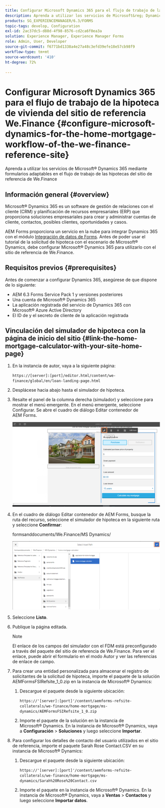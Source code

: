 ```yaml
---
title: Configurar Microsoft Dynamics 365 para el flujo de trabajo de la hipoteca de vivienda del sitio de referencia We.Finance
description: Aprenda a utilizar los servicios de Microsoft&reg; Dynamics 365 a través de formularios adaptables para el flujo de trabajo de las hipotecas del sitio de referencia de We.Finance.
products: SG_EXPERIENCEMANAGER/6.3/FORMS
topic-tags: develop, Configuration
exl-id: 2ac37dc5-d88d-4f98-8576-cd2ca6f0ea3a
solution: Experience Manager, Experience Manager Forms
role: Admin, User, Developer
source-git-commit: f6771bd1338a4e27a48c3efd39efe18e57cb98f9
workflow-type: tm+mt
source-wordcount: '410'
ht-degree: 72%

---
```


# Configurar Microsoft Dynamics 365 para el flujo de trabajo de la hipoteca de vivienda del sitio de referencia We.Finance {#configure-microsoft-dynamics-for-the-home-mortgage-workflow-of-the-we-finance-reference-site}

Aprenda a utilizar los servicios de Microsoft® Dynamics 365 mediante formularios adaptables en el flujo de trabajo de las hipotecas del sitio de referencia de We.Finance

## Información general {#overview}

Microsoft® Dynamics 365 es un software de gestión de relaciones con el cliente (CRM) y planificación de recursos empresariales (ERP) que proporciona soluciones empresariales para crear y administrar cuentas de cliente, contactos, posibles clientes, oportunidades y casos.

AEM Forms proporciona un servicio en la nube para integrar Dynamics 365 con el módulo [Integración de datos de Forms](/help/forms/using/data-integration.md). Antes de poder usar el tutorial de la solicitud de hipoteca con el escenario de Microsoft® Dynamics, debe configurar Microsoft® Dynamics 365 para utilizarlo con el sitio de referencia de We.Finance.

## Requisitos previos {#prerequisites}

Antes de comenzar a configurar Dynamics 365, asegúrese de que dispone de lo siguiente:

* AEM 6.3 Forms Service Pack 1 y versiones posteriores
* Una cuenta de Microsoft® Dynamics 365
* La aplicación registrada del servicio de Dynamics 365 con Microsoft® Azure Active Directory
* El ID de y el secreto de cliente de la aplicación registrada

## Vinculación del simulador de hipoteca con la página de inicio del sitio {#link-the-home-mortgage-calculator-with-your-site-home-page}

1. En la instancia de autor, vaya a la siguiente página:

   `https://[server]:[port]/editor.html/content/we-finance/global/en/loan-landing-page.html`

1. Desplácese hacia abajo hasta el simulador de hipoteca.
1. Resalte el panel de la columna derecha (simulador) y seleccione para mostrar el menú emergente. En el menú emergente, seleccione Configurar. Se abre el cuadro de diálogo Editar contenedor de AEM Forms.

   ![panel_configuración_simulador](assets/calculatorconfigurepanel.png)

1. En el cuadro de diálogo Editar contenedor de AEM Forms, busque la ruta del recurso, seleccione el simulador de hipoteca en la siguiente ruta y seleccione **Confirmar**:

   formsanddocuments/We.Finance/MS Dynamics/

   ![selección_ruta_del_recurso](assets/selectassetpath.png)

1. Seleccione **Listo**.
1. Publique la página editada.

   >[!NOTE]
   >
   >El enlace de los campos del simulador con el FDM está preconfigurado a través del paquete del sitio de referencia de We.Finance. Para ver el enlace, puede abrir el formulario en el modo Autor y ver las referencias de enlace de campo.

1. Para crear una entidad personalizada para almacenar el registro de solicitantes de la solicitud de hipoteca, importe el paquete de la solución AEMFormsFSIRefsite_1_0.zip en la instancia de Microsoft® Dynamics:

   1. Descargue el paquete desde la siguiente ubicación:

      `https://'[server]:[port]'/content/aemforms-refsite-collaterals/we-finance/home-mortgage/ms-dynamics/AEMFormsFSIRefsite_1_0.zip`

   1. Importe el paquete de la solución en la instancia de Microsoft® Dynamics. En la instancia de Microsoft® Dynamics, vaya a **Configuración** > **Soluciones** y luego seleccione **Importar**.

1. Para configurar los detalles de contacto del usuario utilizados en el sitio de referencia, importe el paquete Sarah Rose Contact.CSV en su instancia de Microsoft® Dynamics:

   1. Descargue el paquete desde la siguiente ubicación:

      `https://'[server]:[port]'/content/aemforms-refsite-collaterals/we-finance/home-mortgage/ms-dynamics/Sarah%20Rose%20Contact.csv`

   1. Importe el paquete en la instancia de Microsoft® Dynamics. En la instancia de Microsoft® Dynamics, vaya a **Ventas** > **Contactos** y luego seleccione **Importar datos**.
